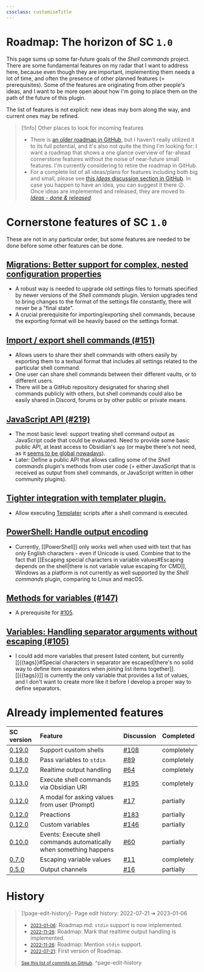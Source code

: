 ```yaml
---
cssclass: customiseTitle
---
```

# Roadmap: The horizon of SC `1.0`

This page sums up some far-future goals of the *Shell commands* project. There are some fundamental features on my radar that I want to address here, because even though they are important, implementing them needs a lot of time, and often the presence of other planned features (= prerequisites). Some of the features are originating from other people's ideas, and I want to be more open about how I'm going to place them on the path of the future of this plugin.

The list of features is not explicit: new ideas may born along the way, and current ones may be refined.

> [!Info] Other places to look for incoming features
> - There is [an older roadmap in GitHub](https://github.com/Taitava/obsidian-shellcommands/projects/1), but I haven't really utilized it to its full potential, and it's also not quite the thing I'm looking for: I want a roadmap that shows a one glance overview of far-ahead cornerstone features without the noise of near-future small features. I'm currently considering to retire the roadmap in GitHub. 
> - For a complete list of all ideas/plans for features including both big and small, please see [this *Ideas* discussion section in GitHub](https://github.com/Taitava/obsidian-shellcommands/discussions/categories/ideas). In case you happen to have an idea, you can suggest it there 😉. Once ideas are implemented and released, they are moved to [*Ideas - done & released*](https://github.com/Taitava/obsidian-shellcommands/discussions/categories/ideas-done-released).

# Cornerstone features of SC `1.0`
These are not in any particular order, but some features are needed to be done before some other features can be done.
## [Migrations: Better support for complex, nested configuration properties](https://github.com/Taitava/obsidian-shellcommands/discussions/198)
 - A robust way is needed to upgrade old settings files to formats specified by newer versions of the *Shell commands* plugin. Version upgrades tend to bring changes to the format of the settings file constantly, there will never be a "final state".
 - A crucial prerequisite for importing/exporting shell commands, because the exporting format will be heavily based on the settings format.

## [Import / export shell commands (#151)](https://github.com/Taitava/obsidian-shellcommands/discussions/151)
- Allows users to share their shell commands with others easily by exporting them to a textual format that includes all settings related to the particular shell command.
- One user can share shell commands between their different vaults, or to different users.
- There will be a GitHub repository designated for sharing shell commands publicly with others, but shell commands could also be easily shared in Discord, forums or by other public or private means.

## [JavaScript API (#219)](https://github.com/Taitava/obsidian-shellcommands/discussions/219)
- The most basic level: support treating shell command output as JavaScript code that could be evaluated. Need to provide some basic public API, at least access to Obsidian's `app` (or maybe there's not need, as it [seems to be global nowadays](https://forum.obsidian.md/t/obsidian-release-v0-14-4-insider-build/35026)).
- Later: Define a public API that allows calling some of the *Shell commands* plugin's methods from user code (= either JavaScript that is received as output from shell commands, or JavaScript written in other community plugins).

## [Tighter integration with templater plugin.](https://github.com/Taitava/obsidian-shellcommands/discussions/217)
- Allow executing [Templater](https://github.com/SilentVoid13/Templater) scripts after a shell command is executed.

## [PowerShell: Handle output encoding](https://github.com/Taitava/obsidian-shellcommands/discussions/157)
 - Currently, [[PowerShell]] only works well when used with text that has only English characters - even if Unicode is used. Combine that to the fact that [[Escaping special characters in variable values#Escaping depends on the shell|there is not variable value escaping for CMD]], Windows as a platform is not currently as well supported by the *Shell commands* plugin, comparing to Linux and macOS.

## [Methods for variables (#147)](https://github.com/Taitava/obsidian-shellcommands/discussions/147)
 - A prerequisite for [#105](https://github.com/Taitava/obsidian-shellcommands/discussions/105).

## [Variables: Handling separator arguments without escaping (#105)](https://github.com/Taitava/obsidian-shellcommands/discussions/105)
 - I could add more variables that present listed content, but currently [[{{tags}}#Special characters in separator are escaped|there's no solid way to define item separators when joining list items together]]. [[{{tags}}]] is currently the only variable that provides a list of values, and I don't want to create more like it before I develop a proper way to define separators.

# Already implemented features

| SC version                                                                                           | Feature                                                             | Discussion                                                                | Completed  |
|:---------------------------------------------------------------------------------------------------- |:------------------------------------------------------------------- |:------------------------------------------------------------------------- | ---------- |
| [0.19.0](https://github.com/Taitava/obsidian-shellcommands/blob/main/CHANGELOG.md#0190---2023-05-27) | Support custom shells                                               | [#108](https://github.com/Taitava/obsidian-shellcommands/discussions/108) | completely |
| [0.18.0](https://github.com/Taitava/obsidian-shellcommands/blob/main/CHANGELOG.md#0180---2023-01-06) | Pass variables to `stdin`                                           | [#89](https://github.com/Taitava/obsidian-shellcommands/discussions/89)   | completely |
| [0.17.0](https://github.com/Taitava/obsidian-shellcommands/blob/main/CHANGELOG.md#0170---2022-11-26) | Realtime output handling                                            | [#64](https://github.com/Taitava/obsidian-shellcommands/discussions/64)   | completely |
| [0.13.0](https://github.com/Taitava/obsidian-shellcommands/blob/main/CHANGELOG.md#0130---2022-06-28) | Execute shell commands via Obsidian URI                             | [#195](https://github.com/Taitava/obsidian-shellcommands/discussions/195) | completely |
| [0.12.0](https://github.com/Taitava/obsidian-shellcommands/blob/main/CHANGELOG.md#0120---2022-05-07) | A modal for asking values from user (Prompt)                        | [#17](https://github.com/Taitava/obsidian-shellcommands/discussions/17)   | partially  |
| [0.12.0](https://github.com/Taitava/obsidian-shellcommands/blob/main/CHANGELOG.md#0120---2022-05-07) | Preactions                                                          | [#183](https://github.com/Taitava/obsidian-shellcommands/discussions/183) | partially  |
| [0.12.0](https://github.com/Taitava/obsidian-shellcommands/blob/main/CHANGELOG.md#0120---2022-05-07) | Custom variables                                                    | [#146](https://github.com/Taitava/obsidian-shellcommands/discussions/146) | partially  |
| [0.10.0](https://github.com/Taitava/obsidian-shellcommands/blob/main/CHANGELOG.md#0100---2022-02-06) | Events: Execute shell commands automatically when something happens | [#60](https://github.com/Taitava/obsidian-shellcommands/discussions/60)   | partially  |
| [0.7.0](https://github.com/Taitava/obsidian-shellcommands/blob/main/CHANGELOG.md#070---2021-11-25) | Escaping variable values                                            | [#11](https://github.com/Taitava/obsidian-shellcommands/issues/11)        | completely |
| [0.5.0](https://github.com/Taitava/obsidian-shellcommands/blob/main/CHANGELOG.md#050---2021-10-02) | Output channels                                                     | [#16](https://github.com/Taitava/obsidian-shellcommands/discussions/16)   | partially  |



# History


> [!page-edit-history]- Page edit history: 2022-07-21 &#10132; 2023-01-06
> - [<small>2023-01-06</small>](https://github.com/Taitava/obsidian-shellcommands-documentation/commit/f2b125e40b6f6beafdec7abf9f53890137347040): Roadmap.md: `stdin` support is now implemented.
> - [<small>2022-11-26</small>](https://github.com/Taitava/obsidian-shellcommands-documentation/commit/1d2f69e560da073028233e767a0ea164023fb656): Roadmap: Mark that realtime output handling is implemented.
> - [<small>2022-11-26</small>](https://github.com/Taitava/obsidian-shellcommands-documentation/commit/158eba2360a38dfcc4732d08e0373182e0c2a7e3): Roadmap: Mention `stdin` support.
> - [<small>2022-07-21</small>](https://github.com/Taitava/obsidian-shellcommands-documentation/commit/6c9df8e8d8769676d3c160c56c1ed26b4a415504): First version of Roadmap.
> 
> [<small>See this list of commits on GitHub</small>](https://github.com/Taitava/obsidian-shellcommands-documentation/commits/main/./Roadmap.md).
> ^page-edit-history